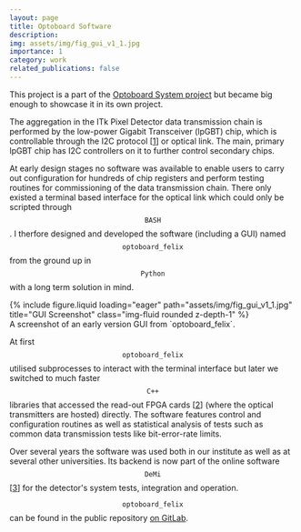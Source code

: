 ```yaml
---
layout: page
title: Optoboard Software
description: 
img: assets/img/fig_gui_v1_1.jpg
importance: 1
category: work
related_publications: false
---
```


This project is a part of the [Optoboard System project](/projects/optoboard_system) but became big enough to showcase it in its own project.

The aggregation in the ITk Pixel Detector data transmission chain is performed by the low-power Gigabit Transceiver (lpGBT) chip, which is controllable through the I2C protocol [[1](https://community.nxp.com/t5/MQX-Software-Solutions-Knowledge/Introduction-to-I2C-Interface/ta-p/1120762)] or optical link.
The main, primary lpGBT chip has I2C controllers on it to further control secondary chips.

At early design stages no software was available to enable users to carry out configuration for hundreds of chip registers and perform testing routines for commissioning of the data transmission chain.
There only existed a terminal based interface for the optical link which could only be scripted through $$\texttt{BASH}$$.
I therfore designed and developed the software (including a GUI) named $$\texttt{optoboard_felix}$$ from the ground up in $$\texttt{Python}$$ with a long term solution in mind.

<div class="row justify-content-sm-center">
    <div class="col-sm-9 mt-3 mt-md-0">
        {% include figure.liquid loading="eager" path="assets/img/fig_gui_v1_1.jpg" title="GUI Screenshot" class="img-fluid rounded z-depth-1" %}
    </div>
</div>
<div class="caption">
    A screenshot of an early version GUI from `optoboard_felix`.
</div>

At first $$\texttt{optoboard_felix}$$ utilised subprocesses to interact with the terminal interface but later we switched to much faster $$\texttt{C++}$$ libraries that accessed the read-out FPGA cards [[2](https://atlas-project-felix.web.cern.ch/atlas-project-felix/)] (where the optical transmitters are hosted) directly.
The software features control and configuration routines as well as statistical analysis of tests such as common data transmission tests like bit-error-rate limits.

Over several years the software was used both in our institute as well as at several other universities.
Its backend is now part of the online software $$\texttt{DeMi}$$ [[3](https://demi.docs.cern.ch/)] for the detector's system tests, integration and operation.

$$\texttt{optoboard_felix}$$ can be found in the public repository [on GitLab](https://gitlab.cern.ch/bat/optoboard_felix/).